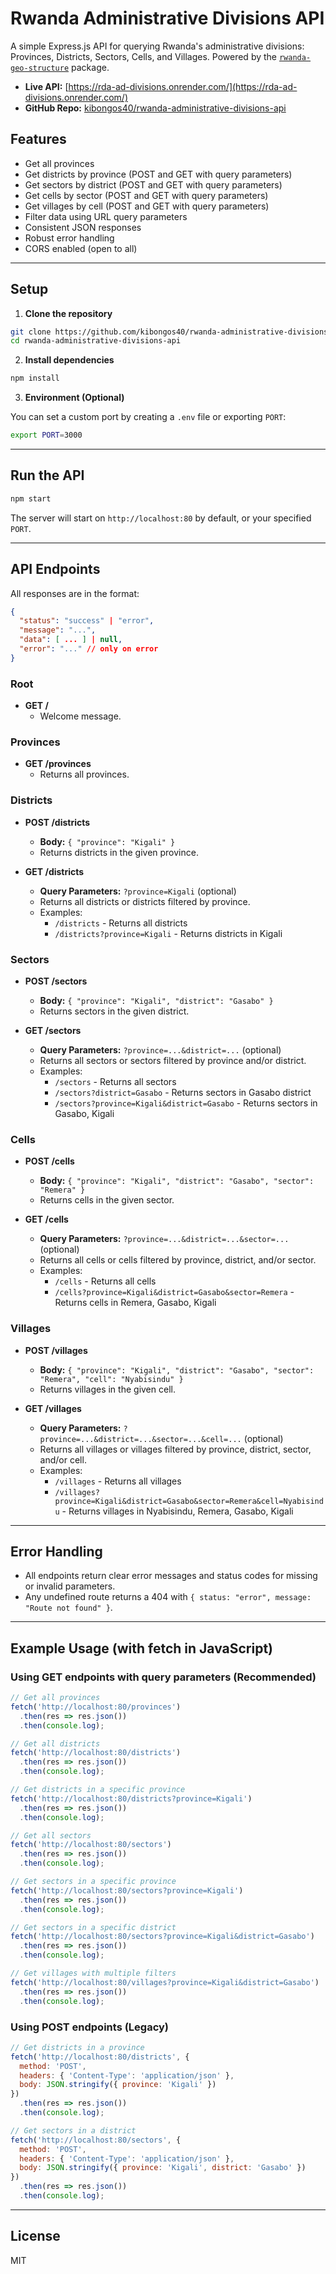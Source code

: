 # Rwanda Administrative Divisions API

A simple Express.js API for querying Rwanda's administrative divisions: Provinces, Districts, Sectors, Cells, and Villages. Powered by the [`rwanda-geo-structure`](https://www.npmjs.com/package/rwanda-geo-structure) package.

- **Live API:** [https://rda-ad-divisions.onrender.com/](https://rda-ad-divisions.onrender.com/)
- **GitHub Repo:** [kibongos40/rwanda-administrative-divisions-api](https://github.com/kibongos40/rwanda-administrative-divisions-api)

## Features
- Get all provinces
- Get districts by province (POST and GET with query parameters)
- Get sectors by district (POST and GET with query parameters)
- Get cells by sector (POST and GET with query parameters)
- Get villages by cell (POST and GET with query parameters)
- Filter data using URL query parameters
- Consistent JSON responses
- Robust error handling
- CORS enabled (open to all)

---

## Setup

1. **Clone the repository**

```bash
git clone https://github.com/kibongos40/rwanda-administrative-divisions-api.git
cd rwanda-administrative-divisions-api
```

2. **Install dependencies**

```bash
npm install
```

3. **Environment (Optional)**

You can set a custom port by creating a `.env` file or exporting `PORT`:

```bash
export PORT=3000
```

---

## Run the API

```bash
npm start
```

The server will start on `http://localhost:80` by default, or your specified `PORT`.

---

## API Endpoints

All responses are in the format:
```json
{
  "status": "success" | "error",
  "message": "...",
  "data": [ ... ] | null,
  "error": "..." // only on error
}
```

### Root
- **GET /**
  - Welcome message.

### Provinces
- **GET /provinces**
  - Returns all provinces.

### Districts
- **POST /districts**
  - **Body:** `{ "province": "Kigali" }`
  - Returns districts in the given province.

- **GET /districts**
  - **Query Parameters:** `?province=Kigali` (optional)
  - Returns all districts or districts filtered by province.
  - Examples:
    - `/districts` - Returns all districts
    - `/districts?province=Kigali` - Returns districts in Kigali

### Sectors
- **POST /sectors**
  - **Body:** `{ "province": "Kigali", "district": "Gasabo" }`
  - Returns sectors in the given district.

- **GET /sectors**
  - **Query Parameters:** `?province=...&district=...` (optional)
  - Returns all sectors or sectors filtered by province and/or district.
  - Examples:
    - `/sectors` - Returns all sectors
    - `/sectors?district=Gasabo` - Returns sectors in Gasabo district
    - `/sectors?province=Kigali&district=Gasabo` - Returns sectors in Gasabo, Kigali

### Cells
- **POST /cells**
  - **Body:** `{ "province": "Kigali", "district": "Gasabo", "sector": "Remera" }`
  - Returns cells in the given sector.

- **GET /cells**
  - **Query Parameters:** `?province=...&district=...&sector=...` (optional)
  - Returns all cells or cells filtered by province, district, and/or sector.
  - Examples:
    - `/cells` - Returns all cells
    - `/cells?province=Kigali&district=Gasabo&sector=Remera` - Returns cells in Remera, Gasabo, Kigali

### Villages
- **POST /villages**
  - **Body:** `{ "province": "Kigali", "district": "Gasabo", "sector": "Remera", "cell": "Nyabisindu" }`
  - Returns villages in the given cell.

- **GET /villages**
  - **Query Parameters:** `?province=...&district=...&sector=...&cell=...` (optional)
  - Returns all villages or villages filtered by province, district, sector, and/or cell.
  - Examples:
    - `/villages` - Returns all villages
    - `/villages?province=Kigali&district=Gasabo&sector=Remera&cell=Nyabisindu` - Returns villages in Nyabisindu, Remera, Gasabo, Kigali

---

## Error Handling
- All endpoints return clear error messages and status codes for missing or invalid parameters.
- Any undefined route returns a 404 with `{ status: "error", message: "Route not found" }`.

---

## Example Usage (with fetch in JavaScript)

### Using GET endpoints with query parameters (Recommended)

```js
// Get all provinces
fetch('http://localhost:80/provinces')
  .then(res => res.json())
  .then(console.log);

// Get all districts
fetch('http://localhost:80/districts')
  .then(res => res.json())
  .then(console.log);

// Get districts in a specific province
fetch('http://localhost:80/districts?province=Kigali')
  .then(res => res.json())
  .then(console.log);

// Get all sectors
fetch('http://localhost:80/sectors')
  .then(res => res.json())
  .then(console.log);

// Get sectors in a specific province
fetch('http://localhost:80/sectors?province=Kigali')
  .then(res => res.json())
  .then(console.log);

// Get sectors in a specific district
fetch('http://localhost:80/sectors?province=Kigali&district=Gasabo')
  .then(res => res.json())
  .then(console.log);

// Get villages with multiple filters
fetch('http://localhost:80/villages?province=Kigali&district=Gasabo')
  .then(res => res.json())
  .then(console.log);
```

### Using POST endpoints (Legacy)

```js
// Get districts in a province
fetch('http://localhost:80/districts', {
  method: 'POST',
  headers: { 'Content-Type': 'application/json' },
  body: JSON.stringify({ province: 'Kigali' })
})
  .then(res => res.json())
  .then(console.log);

// Get sectors in a district
fetch('http://localhost:80/sectors', {
  method: 'POST',
  headers: { 'Content-Type': 'application/json' },
  body: JSON.stringify({ province: 'Kigali', district: 'Gasabo' })
})
  .then(res => res.json())
  .then(console.log);
```

---

## License
MIT
